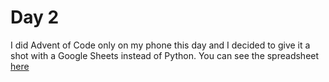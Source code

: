 # Day 2

I did Advent of Code only on my phone this day and I decided to give it a shot with a Google Sheets instead of Python. You can see the spreadsheet [here](https://docs.google.com/spreadsheets/d/1lQxuaUviuRw7cqE0vahP4On5hH5GqtlOsK7E0I74hUs/edit)
